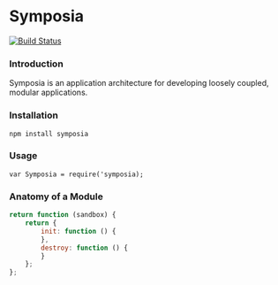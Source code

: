 Symposia 
========

[![Build Status](https://travis-ci.org/paulosborne/symposia.svg?branch=master)](https://travis-ci.org/paulosborne/symposia)


### Introduction

Symposia is an application architecture for developing loosely coupled, modular applications.

### Installation

```
npm install symposia
```
### Usage

```
var Symposia = require('symposia);
```

### Anatomy of a Module

```javascript
return function (sandbox) {
	return {
		init: function () {
		},
		destroy: function () {
		}
	};
};
```